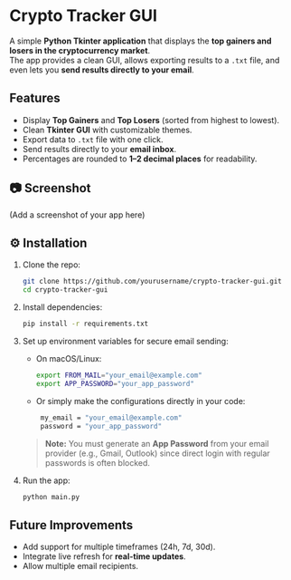 # Crypto Tracker GUI

A simple **Python Tkinter application** that displays the **top gainers and losers in the cryptocurrency market**.  
The app provides a clean GUI, allows exporting results to a `.txt` file, and even lets you **send results directly to your email**.  

## Features
- Display **Top Gainers** and **Top Losers** (sorted from highest to lowest).
- Clean **Tkinter GUI** with customizable themes.
- Export data to `.txt` file with one click.
- Send results directly to your **email inbox**.
- Percentages are rounded to **1–2 decimal places** for readability.


## 📷 Screenshot
(Add a screenshot of your app here)


## ⚙️ Installation
1. Clone the repo:
   ```bash
   git clone https://github.com/yourusername/crypto-tracker-gui.git
   cd crypto-tracker-gui
    ```

2. Install dependencies:

   ```bash
   pip install -r requirements.txt
   ```

3. Set up environment variables for secure email sending:

   * On macOS/Linux:

     ```bash
     export FROM_MAIL="your_email@example.com"
     export APP_PASSWORD="your_app_password"
     ```

   * Or simply make the configurations directly in your code:

     ```bash
      my_email = "your_email@example.com"
      password = "your_app_password"
     ```

   >  **Note:** You must generate an **App Password** from your email provider (e.g., Gmail, Outlook) since direct login with regular passwords is often blocked.

4. Run the app:

   ```bash
   python main.py
   ```


## Future Improvements

* Add support for multiple timeframes (24h, 7d, 30d).
* Integrate live refresh for **real-time updates**.
* Allow multiple email recipients.

